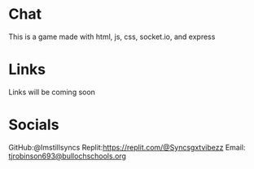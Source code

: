 # Chat

This is a game made with html, js, css, socket.io, and express

# Links

Links will be coming soon

# Socials

GitHub:@Imstillsyncs
Replit:https://replit.com/@Syncsgxtvibezz
Email: tjrobinson693@bullochschools.org

